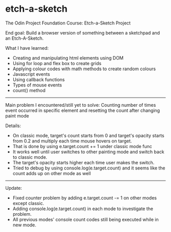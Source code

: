 # etch-a-sketch
The Odin Project Foundation Course: Etch-a-Sketch Project

End goal: Build a browser version of something between a sketchpad and an Etch-A-Sketch.

What I have learned:
- Creating and manipulating html elements using DOM
- Using for loop and flex box to create grids
- Applying colour codes with math methods to create random colours
- Javascript events
- Using callback functions
- Types of mouse events
- count() method

***
Main problem I encountered/still yet to solve:
Counting number of times event occurred in specific element and resetting the count after changing paint mode

Details:
- On classic mode, target's count starts from 0 and target's opacity starts from 0.2 and multiply each time mouse hovers on target.
- That is done by using e.target.count += 1 under classic mode func
- It works well until user switches to other painting mode and switch back to classic mode.
- The target's opacity starts higher each time user makes the switch.
- Tried to debug by using console.log(e.target.count) and it seems like the count adds up on other mode as well

***
Update:
- Fixed counter problem by adding e.target.count -= 1 on other modes except classic. 
- Adding console.log(e.target.count) in each mode to investigate the problem.
- All previous modes' console count codes still being executed while in new mode.
